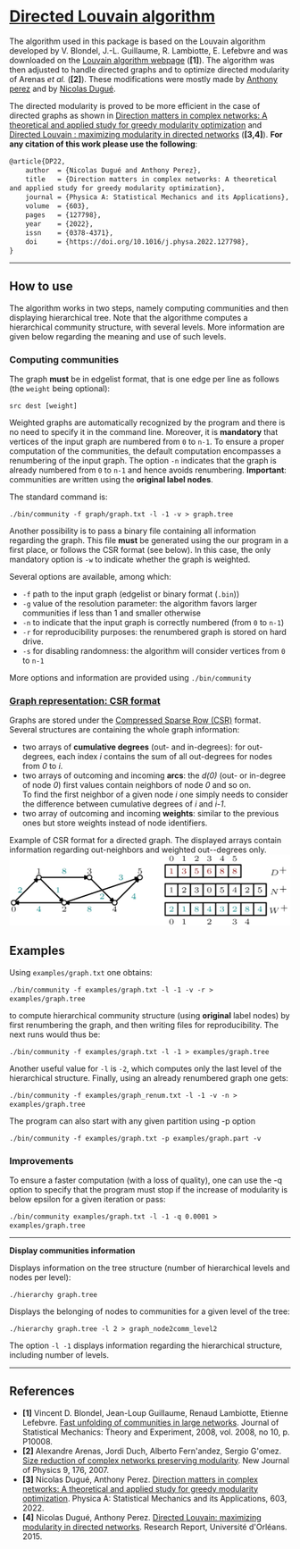 # [Directed Louvain algorithm](#mainpage)                       

The algorithm used in this package is based on the Louvain algorithm developed by V. Blondel, J.-L. Guillaume, R. Lambiotte, E. Lefebvre and was downloaded on the [Louvain algorithm webpage](https://sites.google.com/site/findcommunities/) (**[1]**).
The algorithm was then adjusted to handle directed graphs and to optimize directed modularity of Arenas _et al._ (**[2]**).
These modifications were mostly made by [Anthony perez](https://www.univ-orleans.fr/lifo/membres/Anthony.Perez) and by [Nicolas Dugué](https://lium.univ-lemans.fr/team/nicolas-dugue/).

The directed modularity is proved to be more efficient in the case of directed graphs as shown in [Direction matters in complex networks: A theoretical and applied study for greedy modularity optimization](https://doi.org/10.1016/j.physa.2022.127798) and [Directed Louvain : maximizing modularity in directed networks](https://hal.archives-ouvertes.fr/hal-01231784) (**[3,4]**). **For any citation of this work please use the following**: 

    @article{DP22,
        author  = {Nicolas Dugué and Anthony Perez},
        title   = {Direction matters in complex networks: A theoretical and applied study for greedy modularity optimization},
        journal = {Physica A: Statistical Mechanics and its Applications},
        volume  = {603},
        pages   = {127798},
        year    = {2022},
        issn    = {0378-4371},
        doi     = {https://doi.org/10.1016/j.physa.2022.127798},
    }
---
## How to use

The algorithm works in two steps, namely computing communities and then displaying hierarchical tree. Note that the algorithme computes a hierarchical community structure, with several levels. More information are given below regarding the meaning and use of such levels. 

### Computing communities

The graph **must** be in edgelist format, that is one edge per line as follows (the `weight` being optional):  

    src dest [weight]

Weighted graphs are automatically recognized by the program and there is no need to specify it in the command line. 
Moreover, it is **mandatory** that vertices of the input graph are numbered from `0` to `n-1`. 
To ensure a proper computation of the communities, the default computation encompasses a renumbering of the input graph. 
The option `-n` indicates that the graph is already numbered from `0` to `n-1` and hence avoids renumbering. 
**Important**: communities are written using the **original label nodes**.

The standard command is:

    ./bin/community -f graph/graph.txt -l -1 -v > graph.tree

Another possibility is to pass a binary file containing all information regarding the graph. 
This file **must** be generated using the our program in a first place, or follows the CSR format (see below). 
In this case, the only mandatory option is `-w` to indicate whether the graph is weighted. 

Several options are available, among which:
+ `-f` path to the input graph (edgelist or binary format (`.bin`))
+ `-g` value of the resolution parameter: the algorithm favors larger communities if less than 1 and smaller otherwise
+ `-n` to indicate that the input graph is correctly numbered (from `0` to `n-1`)
+ `-r` for reproducibility purposes: the renumbered graph is stored on hard drive.
+ `-s` for disabling randomness: the algorithm will consider vertices from `0` to `n-1`

More options and information are provided using `./bin/community`

### [Graph representation: CSR format](#CSR)

Graphs are stored under the [Compressed Sparse Row (CSR)](https://en.wikipedia.org/wiki/Sparse_matrix#Compressed_sparse_row_(CSR,_CRS_or_Yale_format)) format.  
Several structures are containing the whole graph information: 
+ two arrays of **cumulative degrees** (out- and in-degrees): for out-degrees, each index _i_ contains the sum of all out-degrees for nodes from _0_ to _i_. 
+ two arrays of outcoming and incoming **arcs**: the _d(0)_ (out- or in-degree of node _0_) first values contain neighbors of node _0_ and so on.   
To find the first neighbor of a given node _i_ one simply needs to consider the difference between cumulative degrees of _i_ and _i-1_.
+ two array of outcoming and incoming **weights**: similar to the previous ones but store weights instead of node identifiers. 

Example of CSR format for a directed graph. The displayed arrays contain information regarding out-neighbors and weighted out--degrees only.
![CSR example](docs/CSR.png "Example of CSR format for a directed graph. The displayed arrays contain information regarding out-neighbors and weighted out--degrees only.")

## Examples 
Using `examples/graph.txt` one obtains: 

    ./bin/community -f examples/graph.txt -l -1 -v -r > examples/graph.tree

to compute hierarchical community structure (using **original** label nodes) 
by first renumbering the graph, and 
then writing files for reproducibility. The next runs would thus be: 

    ./bin/community -f examples/graph.txt -l -1 > examples/graph.tree

Another useful value for `-l` is `-2`, which computes only the last level of the hierarchical structure. 
Finally, using an already renumbered graph one gets: 

    ./bin/community -f examples/graph_renum.txt -l -1 -v -n > examples/graph.tree

The program can also start with any given partition using -p option

    ./bin/community -f examples/graph.txt -p examples/graph.part -v

### Improvements

To ensure a faster computation (with a loss of quality), one can use
the -q option to specify that the program must stop if the increase of
modularity is below epsilon for a given iteration or pass:

    ./bin/community examples/graph.txt -l -1 -q 0.0001 > examples/graph.tree

-----------------------------------------------------------------------------
**Display communities information**

Displays information on the tree structure (number of hierarchical
levels and nodes per level):

    ./hierarchy graph.tree

Displays the belonging of nodes to communities for a given level of
the tree:

    ./hierarchy graph.tree -l 2 > graph_node2comm_level2

The option `-l -1` displays information regarding the hierarchical structure, including number of levels. 

-----------------------------------------------------------------------------
## References
* **[1]** Vincent D. Blondel, Jean-Loup Guillaume, Renaud Lambiotte, Etienne Lefebvre. [Fast unfolding of communities in large networks](https://arxiv.org/pdf/0803.0476.pdf). Journal of Statistical Mechanics: Theory and Experiment, 2008, vol. 2008, no 10, p. P10008.
* **[2]** Alexandre Arenas, Jordi Duch, Alberto Fern\'andez, Sergio G\'omez. [Size reduction of complex networks preserving modularity](https://iopscience.iop.org/article/10.1088/1367-2630/9/6/176/pdf). New Journal of Physics 9, 176, 2007.
* **[3]** Nicolas Dugué, Anthony Perez. [Direction matters in complex networks: A theoretical and applied study for greedy modularity optimization](https://doi.org/10.1016/j.physa.2022.127798). Physica A: Statistical Mechanics and its Applications, 603, 2022.
* **[4]** Nicolas Dugué, Anthony Perez. [Directed Louvain: maximizing modularity in directed networks](https://hal.archives-ouvertes.fr/hal-01231784/document). Research Report, Université d'Orléans. 2015.
